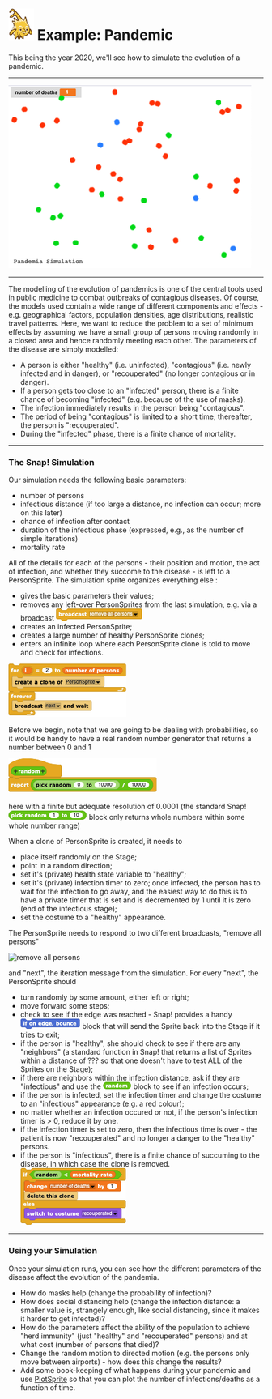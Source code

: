 # <img alt="scientific-snap-icon" src="../../images/einstein_snap.png" width="50"/> Example: Pandemic

This being the year 2020, we'll see how to simulate the evolution of a pandemic.

---

![pandemic simulation](./images/simulation.png)

---

The modelling of the evolution of pandemics is one of the central tools used in public medicine to combat outbreaks of contagious diseases.  Of course, the models used contain a wide range of different components and effects - e.g. geographical factors, population densities, age distributions, realistic travel patterns.  Here, we want to reduce the problem to a set of minimum effects by assuming we have a small group of persons moving randomly in a closed area and  hence randomly meeting each other.  The parameters of the disease are simply modelled:

- A person is either "healthy" (i.e. uninfected), "contagious" (i.e. newly infected and in danger), or "recouperated" (no longer contagious or in danger).
- If a person gets too close to an "infected" person, there is a finite chance of becoming "infected" (e.g. because of the use of masks).
- The infection immediately results in the person being "contagious".
- The period of being "contagious" is limited to a short time; thereafter, the person is "recouperated".
- During the "infected" phase, there is a finite chance of mortality.

---

### The Snap! Simulation

Our simulation needs the following basic parameters:

- number of persons
- infectious distance (if too large a distance, no infection can occur; more on this later)
- chance of infection after contact
- duration of the infectious phase (expressed, e.g., as the number of simple iterations)
- mortality rate

All of the details for each of the persons - their position and motion, the act of infection, and whether they succome to the disease - is left to a PersonSprite.  The simulation sprite organizes everything else :

- gives the basic parameters their values;
- removes any left-over PersonSprites from the last simulation, e.g. via a broadcast ![broadcast remove all persons](./images/broadcast_remove_all_persons.png)
- creates an infected PersonSprite;
- creates a large number of healthy PersonSprite clones;
- enters an infinite loop where each PersonSprite clone is told to move and check for infections.

![create clones](./images/create_clones.png)

Before we begin, note that we are going to be dealing with probabilities, so it would be handy to have a real random number generator that returns a number between 0 and 1

![random](./images/random.png)

here with a finite but adequate resolution of 0.0001 (the standard Snap! ![pick random](./images/pick_random.png) block only returns whole numbers within some whole number range)

When a clone of PersonSprite is created, it needs to
- place itself randomly on the Stage;
- point in a random direction;
- set it's (private) health state variable to "healthy";
- set it's (private) infection timer to zero; once infected, the person has to wait for the infection to go away, and the easiest way to do this is to have a private timer that is set and is decremented by 1 until it is zero (end of the infectious stage);
- set the costume to a "healthy" appearance.

The PersonSprite needs to respond to two different broadcasts, "remove all persons"

![remove all persons](./images/remove_all_persons.png)

and "next", the iteration message from the simulation.  For every "next", the PersonSprite should
- turn randomly by some amount, either left or right;
- move forward some steps;
- check to see if the edge was reached - Snap! provides a handy ![if on edge, bounce](./images/if_on_edge_bounce.png) block that will send the Sprite back into the Stage if it tries to exit;
- if the person is "healthy", she should check to see if there are any "neighbors" (a standard function in Snap! that returns a list of Sprites within a distance of ??? so that one doesn't have to test ALL of the Sprites on the Stage);
- if there are neighbors within the infection distance, ask if they are "infectious" and use the ![random](./images/random_block.png) block to see if an infection occurs;
- if the person is infected, set the infection timer and change the costume to an "infectious" appearance (e.g. a red colour);
- no matter whether an infection occured or not, if the person's infection timer is > 0, reduce it by one.
- if the infection timer is set to zero, then the infectious time is over - the patient is now "recouperated" and no longer a danger to the "healthy" persons.
- if the person is "infectious", there is a finite chance of succuming to the disease, in which case the clone is removed.
![if random death](./images/if_random_death.png)

---

### Using your Simulation

Once your simulation runs, you can see how the different parameters of the disease affect the evolution of the pandemia.
- How do masks help (change the probability of infection)?
- How does social distancing help (change the infection distance: a smaller value is, strangely enough, like social distancing, since it makes it harder to get infected)?
- How do the parameters affect the ability of the population to achieve "herd immunity" (just "healthy" and "recouperated" persons) and at what cost (number of persons that died)?
- Change the random motion to directed motion (e.g. the persons only move between airports) - how does this change the results?
- Add some book-keeping of what happens during your pandemic and use [PlotSprite](../../PlotSprite) so that you can plot the number of infections/deaths as a function of time.
